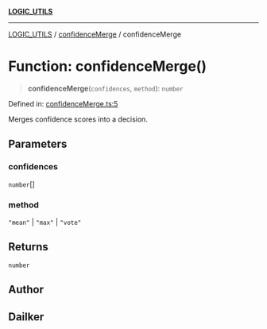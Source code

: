 [**LOGIC_UTILS**](../../README.md)

***

[LOGIC_UTILS](../../README.md) / [confidenceMerge](../README.md) / confidenceMerge

# Function: confidenceMerge()

> **confidenceMerge**(`confidences`, `method`): `number`

Defined in: [confidenceMerge.ts:5](https://github.com/dailker/everyutil/blob/fb6c9c837496f567cf7883b581cd27d1c9507ebe/src/logic/confidenceMerge.ts#L5)

Merges confidence scores into a decision.

## Parameters

### confidences

`number`[]

### method

`"mean"` | `"max"` | `"vote"`

## Returns

`number`

## Author

## Dailker
